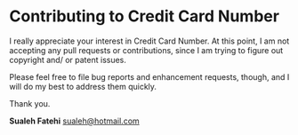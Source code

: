 # Contributing to Credit Card Number

I really appreciate your interest in Credit Card Number. At this point, I am not accepting any pull requests or contributions, since I am trying to figure out copyright and/ or patent issues.

Please feel free to file bug reports and enhancement requests, though, and I will do my best to address them quickly.

Thank you.

**Sualeh Fatehi** <sualeh@hotmail.com>